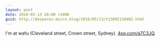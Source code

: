 ```yaml
---
layout: post
date: 2010-05-13 10:00 +1000
guid: http://desparoz.micro.blog/2010/05/13/t13892110982.html
---
```

I'm at wafu (Cleveland street, Crown street, Sydney). [4sq.com/a7C3JQ](http://4sq.com/a7C3JQ)
